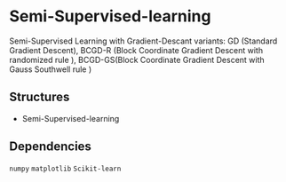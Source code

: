 # Semi-Supervised-learning
Semi-Supervised Learning with Gradient-Descant variants: GD (Standard Gradient Descent), BCGD-R (Block Coordinate Gradient Descent with randomized rule ), BCGD-GS(Block Coordinate Gradient Descent with Gauss Southwell rule )

## Structures
- Semi-Supervised-learning


## Dependencies
`numpy` `matplotlib` `Scikit-learn` 
